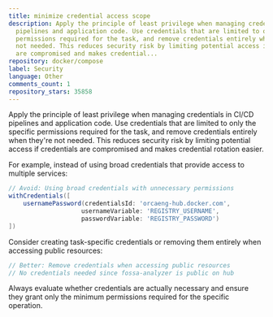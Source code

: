 ```yaml
---
title: minimize credential access scope
description: Apply the principle of least privilege when managing credentials in CI/CD
  pipelines and application code. Use credentials that are limited to only the specific
  permissions required for the task, and remove credentials entirely when they're
  not needed. This reduces security risk by limiting potential access if credentials
  are compromised and makes credential...
repository: docker/compose
label: Security
language: Other
comments_count: 1
repository_stars: 35858
---
```


Apply the principle of least privilege when managing credentials in CI/CD pipelines and application code. Use credentials that are limited to only the specific permissions required for the task, and remove credentials entirely when they're not needed. This reduces security risk by limiting potential access if credentials are compromised and makes credential rotation easier.

For example, instead of using broad credentials that provide access to multiple services:
```groovy
// Avoid: Using broad credentials with unnecessary permissions
withCredentials([
    usernamePassword(credentialsId: 'orcaeng-hub.docker.com', 
                    usernameVariable: 'REGISTRY_USERNAME', 
                    passwordVariable: 'REGISTRY_PASSWORD')
])
```

Consider creating task-specific credentials or removing them entirely when accessing public resources:
```groovy
// Better: Remove credentials when accessing public resources
// No credentials needed since fossa-analyzer is public on hub
```

Always evaluate whether credentials are actually necessary and ensure they grant only the minimum permissions required for the specific operation.